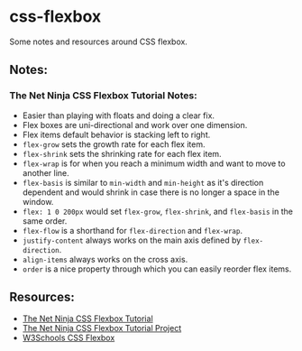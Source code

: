 # css-flexbox
Some notes and resources around CSS flexbox.

## Notes:

### The Net Ninja CSS Flexbox Tutorial Notes:
- Easier than playing with floats and doing a clear fix.
- Flex boxes are uni-directional and work over one dimension.
- Flex items default behavior is stacking left to right.
- `flex-grow` sets the growth rate for each flex item.
- `flex-shrink` sets the shrinking rate for each flex item.
- `flex-wrap` is for when you reach a minimum width and want to move to another line.
- `flex-basis` is similar to `min-width` and `min-height` as it's direction dependent and would shrink in case there is no longer a space in the window.
- `flex: 1 0 200px` would set `flex-grow`, `flex-shrink`, and `flex-basis` in the same order.
- `flex-flow` is a shorthand for `flex-direction` and `flex-wrap`.
- `justify-content` always works on the main axis defined by `flex-direction`.
- `align-items` always works on the cross axis.
- `order` is a nice property through which you can easily reorder flex items.

## Resources:
- [The Net Ninja CSS Flexbox Tutorial](https://www.youtube.com/playlist?list=PL4cUxeGkcC9i3FXJSUfmsNOx8E7u6UuhG)
- [The Net Ninja CSS Flexbox Tutorial Project](https://github.com/iamshaunjp/css-flexbox-playlist)
- [W3Schools CSS Flexbox](https://www.w3schools.com/css/css3_flexbox.asp)
